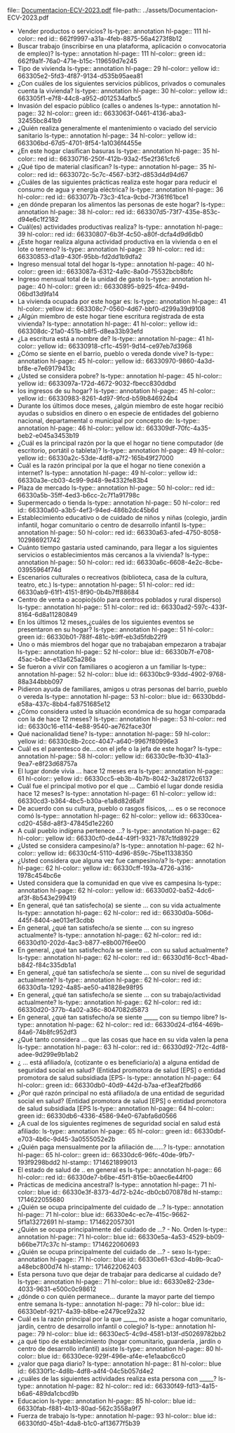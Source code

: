 file:: [Documentacion-ECV-2023.pdf](../assets/Documentacion-ECV-2023.pdf)
file-path:: ../assets/Documentacion-ECV-2023.pdf

- Vender productos o servicios?
  ls-type:: annotation
  hl-page:: 111
  hl-color:: red
  id:: 662f9997-a31a-4feb-8875-56a4273f8b12
- Buscar trabajo (inscribirse en una plataforma, aplicación o convocatoria de empleo)?
  ls-type:: annotation
  hl-page:: 111
  hl-color:: green
  id:: 662f9a1f-76a0-471e-b15c-119659d7e245
- Tipo de vivienda
  ls-type:: annotation
  hl-page:: 29
  hl-color:: yellow
  id:: 663305e2-5fd3-4f87-9134-d535b95aea81
- ¿Con cuáles de los siguientes servicios públicos, privados o comunales cuenta la vivienda?
  ls-type:: annotation
  hl-page:: 30
  hl-color:: yellow
  id:: 663305f1-e7f8-44c8-a952-d012534afbc5
- Invasión del espacio público (calles o andenes
  ls-type:: annotation
  hl-page:: 32
  hl-color:: green
  id:: 6633063f-0461-4136-aba3-32455bc841b9
- ¿Quién realiza generalmente el mantenimiento o vaciado del servicio sanitario
  ls-type:: annotation
  hl-page:: 34
  hl-color:: yellow
  id:: 663306bd-67d5-4701-8f54-1a1036f4455e
- ¿En este hogar clasiﬁcan basuras
  ls-type:: annotation
  hl-page:: 35
  hl-color:: red
  id:: 66330716-250f-412b-93a2-f5e2f361cfc6
- ¿Qué tipo de material clasiﬁcan?
  ls-type:: annotation
  hl-page:: 35
  hl-color:: red
  id:: 6633072c-5c7c-4567-b3f2-d853d4d94d67
- ¿Cuáles de las siguientes prácticas realiza este hogar para reducir el consumo de agua y energía eléctrica?
  ls-type:: annotation
  hl-page:: 36
  hl-color:: red
  id:: 6633077b-73c3-41ca-9cbd-7f361f61bce1
- ¿en dónde preparan los alimentos las personas de este hogar?
  ls-type:: annotation
  hl-page:: 38
  hl-color:: red
  id:: 663307d5-73f7-435e-853c-d94e6c1f2182
- Cuál(es) actividades productivas realiza?
  ls-type:: annotation
  hl-page:: 39
  hl-color:: red
  id:: 66330807-6b3f-4c50-a80f-dcfa4d9d6db0
- ¿Este hogar realiza alguna actividad productiva en la vivienda o en el lote o terreno?
  ls-type:: annotation
  hl-page:: 39
  hl-color:: red
  id:: 66330853-d1a9-430f-95bb-fd2dd1b9dfa2
- Ingreso mensual total del hogar
  ls-type:: annotation
  hl-page:: 40
  hl-color:: green
  id:: 6633087a-6312-4a9c-8a0d-75532bcb8bfc
- Ingreso mensual total de la unidad de gasto
  ls-type:: annotation
  hl-page:: 40
  hl-color:: green
  id:: 66330895-b925-4fca-949d-06bd13d9fa14
- La vivienda ocupada por este hogar es:
  ls-type:: annotation
  hl-page:: 41
  hl-color:: yellow
  id:: 663308c7-0560-4d67-bbf0-d299a39d9108
- ¿Algún miembro de este hogar tiene escritura registrada de esta vivienda?
  ls-type:: annotation
  hl-page:: 41
  hl-color:: yellow
  id:: 663308dc-21a0-451b-b8f5-d8ea33b93efd
- ¿La escritura está a nombre de?
  ls-type:: annotation
  hl-page:: 41
  hl-color:: yellow
  id:: 66330918-cf1c-4591-9d14-ce97eb7d3968
- ¿Cómo se siente en el barrio, pueblo o vereda donde vive?
  ls-type:: annotation
  hl-page:: 45
  hl-color:: yellow
  id:: 66330970-9860-4a3d-bf8e-e7e69179413c
- ¿Usted se considera pobre?
  ls-type:: annotation
  hl-page:: 45
  hl-color:: yellow
  id:: 6633097a-172d-4672-9032-fbecc830ddbd
- los ingresos de su hogar?
  ls-type:: annotation
  hl-page:: 45
  hl-color:: yellow
  id:: 66330983-8261-4d97-9fcd-b59b846924b4
- Durante los últimos doce meses, ¿algún miembro de este hogar recibió ayudas o subsidios en dinero o en especie de entidades del gobierno nacional, departamental o municipal por concepto de:
  ls-type:: annotation
  hl-page:: 46
  hl-color:: yellow
  id:: 663309df-70fc-4a35-beb2-e045a3453b19
- ¿Cuál es la principal razón por la que el hogar no tiene computador (de escritorio, portátil o tableta)?
  ls-type:: annotation
  hl-page:: 49
  hl-color:: yellow
  id:: 66330a2c-53de-4df8-a7f2-165b49f27000
- Cuál es la razón principal por la que el hogar no tiene conexión a internet?
  ls-type:: annotation
  hl-page:: 49
  hl-color:: yellow
  id:: 66330a3e-cb03-4c99-9d48-9e4332fe83b4
- Plaza de mercado
  ls-type:: annotation
  hl-page:: 50
  hl-color:: red
  id:: 66330a5b-35ff-4ed3-b6cc-2c7f1a91798c
- Supermercado o tienda
  ls-type:: annotation
  hl-page:: 50
  hl-color:: red
  id:: 66330a60-a3b5-4ef3-94ed-486b2dc45b6d
- Establecimiento educativo o de cuidado de niños y niñas (colegio, jardín infantil, hogar comunitario o centro de desarrollo infantil
  ls-type:: annotation
  hl-page:: 50
  hl-color:: red
  id:: 66330a63-afed-4750-8058-102986921742
- Cuánto tiempo gastaria usted caminando, para llegar a los siguientes servicios o establecimientos más cercanos a la vivienda?
  ls-type:: annotation
  hl-page:: 50
  hl-color:: red
  id:: 66330a6c-6608-4e2c-8cbe-03955964f74d
- Escenarios culturales o recreativos (biblioteca, casa de la cultura, teatro, etc.)
  ls-type:: annotation
  hl-page:: 51
  hl-color:: red
  id:: 66330ab9-61f1-4151-8f90-0b4b7ff88684
- Centro de venta o acopio(sólo para centros poblados y rural disperso)
  ls-type:: annotation
  hl-page:: 51
  hl-color:: red
  id:: 66330ad2-597c-433f-8164-6d8a11280849
- En los últimos 12 meses,¿cuáles de los siguientes eventos se presentaron en su hogar?
  ls-type:: annotation
  hl-page:: 51
  hl-color:: green
  id:: 66330b01-788f-481c-b9ff-eb3d5fdb22f9
- Uno o más miembros del hogar que no trabajaban empezaron a trabajar
  ls-type:: annotation
  hl-page:: 52
  hl-color:: blue
  id:: 66330b7f-e708-45ac-b4be-e13a625a286a
- Se fueron a vivir con familiares o acogieron a un familiar
  ls-type:: annotation
  hl-page:: 52
  hl-color:: blue
  id:: 66330bc9-93dd-4902-9768-88a344bbb097
- Pidieron ayuda de familiares, amigos u otras personas del barrio, pueblo o vereda
  ls-type:: annotation
  hl-page:: 53
  hl-color:: blue
  id:: 66330bdd-e58a-437c-8bb4-fa8751685e12
- ¿Cómo considera usted la situación económica de su hogar comparada con la de hace 12 meses?
  ls-type:: annotation
  hl-page:: 53
  hl-color:: red
  id:: 66330c16-e114-4e88-9540-ae762face30f
- Qué nacionalidad tiene?
  ls-type:: annotation
  hl-page:: 59
  hl-color:: yellow
  id:: 66330c8b-2ccc-4047-a640-9967f80996e3
- Cuál es el parentesco de....con el jefe o la jefa de este hogar?
  ls-type:: annotation
  hl-page:: 58
  hl-color:: yellow
  id:: 66330c9e-fb30-41a3-9ea7-e8f23d68757a
- El lugar donde vivía ... hace 12 meses era
  ls-type:: annotation
  hl-page:: 61
  hl-color:: yellow
  id:: 66330cc5-eb3b-4b7b-8042-3a28172c6137
- Cuál fue el principal motivo por el que ... Cambió el lugar donde residia hace 12 meses?
  ls-type:: annotation
  hl-page:: 61
  hl-color:: yellow
  id:: 66330cd3-b364-4bc5-b30a-e1a8d82d6a1f
- De acuerdo con su cultura, pueblo o rasgos físicos, ... es o se reconoce comó
  ls-type:: annotation
  hl-page:: 62
  hl-color:: yellow
  id:: 66330cea-cd20-458d-a8f3-47845d1e2260
- A cuál pueblo indígena pertenece ...?
  ls-type:: annotation
  hl-page:: 62
  hl-color:: yellow
  id:: 66330cf0-de44-49f1-9321-787c1fd89229
- ¿Usted se considera campesino/a?
  ls-type:: annotation
  hl-page:: 62
  hl-color:: yellow
  id:: 66330cf4-5110-4d96-859c-75be11338350
- ¿Usted considera que alguna vez fue campesino/a?
  ls-type:: annotation
  hl-page:: 62
  hl-color:: yellow
  id:: 66330cff-193a-4726-a316-1978c454bc6e
- Usted considera que la comunidad en que vive es campesina
  ls-type:: annotation
  hl-page:: 62
  hl-color:: yellow
  id:: 66330d02-ba52-4dc6-af3f-8b543e299419
- En general, qué tan satisfecho(a) se siente ... con su vida actualmente
  ls-type:: annotation
  hl-page:: 62
  hl-color:: red
  id:: 66330d0a-506d-445f-8404-ae013ef3cdbb
- En general, ¿qué tan satisfecho/a se siente ... con su ingreso actualmente?
  ls-type:: annotation
  hl-page:: 62
  hl-color:: red
  id:: 66330d10-202d-4ac3-b877-e8b007f6ee00
- En general, ¿qué tan satisfecho/a se siente ... con su salud actualmente?
  ls-type:: annotation
  hl-page:: 62
  hl-color:: red
  id:: 66330d16-8cc1-4bad-b842-f84c335db1a1
- En general, ¿qué tan satisfecho/a se siente ... con su nivel de seguridad actualmente?
  ls-type:: annotation
  hl-page:: 62
  hl-color:: red
  id:: 66330d1a-1292-4a85-ae50-a41828e98f95
- En general, ¿qué tan satisfecho/a se siente ... con su trabajo/actividad actualmente?
  ls-type:: annotation
  hl-page:: 62
  hl-color:: red
  id:: 66330d20-377b-4a02-a36c-8047082d5873
- En general, ¿qué tan satisfecho/a se siente _____ con su tiempo libre?
  ls-type:: annotation
  hl-page:: 62
  hl-color:: red
  id:: 66330d24-d164-469b-84a6-74b8fc952df3
- ¿Qué tanto considera ... que las cosas que hace en su vida valen la pena
  ls-type:: annotation
  hl-page:: 63
  hl-color:: red
  id:: 66330d92-7f2c-4df8-adee-9d299e9b1ab2
- ¿ ... está aﬁliado/a, (cotizante o es beneﬁciario/a) a alguna entidad de seguridad social en salud? (Entidad promotora de salud [EPS] o entidad promotora de salud subsidiada [EPS-
  ls-type:: annotation
  hl-page:: 64
  hl-color:: green
  id:: 66330db0-40d9-442d-b7aa-ef3eaf2fbd66
- ¿Por qué razón principal no está aﬁliado/a de una entidad de seguridad social en salud? (Entidad promotora de salud [EPS] o entidad promotora de salud subsidiada [EPS
  ls-type:: annotation
  hl-page:: 64
  hl-color:: green
  id:: 66330db6-4336-4586-94e0-67abfa6d0566
- ¿A cual de los siguientes regímenes de seguridad social en salud está aﬁliado:
  ls-type:: annotation
  hl-page:: 65
  hl-color:: green
  id:: 66330dbf-e703-4b6c-9d45-3a0555052e2b
- ¿Quién paga mensualmente por la aﬁliación de......?
  ls-type:: annotation
  hl-page:: 65
  hl-color:: green
  id:: 66330dc6-96fc-40de-9fb7-193f9298bdd2
  hl-stamp:: 1714621899013
- El estado de salud de .. en general es
  ls-type:: annotation
  hl-page:: 66
  hl-color:: red
  id:: 66330de7-b6be-45f1-815e-b0aec6e44f00
- Prácticas de medicina ancestral? 
  ls-type:: annotation
  hl-page:: 71
  hl-color:: blue
  id:: 66330e3f-8373-4d72-b24c-db0cb070878d
  hl-stamp:: 1714622055680
- ¿Quién se ocupa principalmente del cuidado de ...?
  ls-type:: annotation
  hl-page:: 71
  hl-color:: blue
  id:: 66330e4c-ec7e-415c-9662-5f1a13272691
  hl-stamp:: 1714622057301
- ¿Quién se ocupa principalmente del cuidado de ...? - No. Orden
  ls-type:: annotation
  hl-page:: 71
  hl-color:: blue
  id:: 66330e5a-4a53-4529-bb09-b66be717c37c
  hl-stamp:: 1714622060693
- ¿Quién se ocupa principalmente del cuidado de ...? - sexo
  ls-type:: annotation
  hl-page:: 71
  hl-color:: blue
  id:: 66330e61-63cd-4b9b-9ca0-a48ebc800d74
  hl-stamp:: 1714622062403
- Esta persona tuvo que dejar de trabajar para dedicarse al cuidado de?
  ls-type:: annotation
  hl-page:: 71
  hl-color:: blue
  id:: 66330e82-23de-4033-9631-e500c0c98612
- ¿dónde o con quién permanece… durante la mayor parte del tiempo entre semana
  ls-type:: annotation
  hl-page:: 79
  hl-color:: blue
  id:: 66330ebf-9217-4a39-b8be-e2479ce92a32
- Cuál es la razón principal por la que _____ no asiste a hogar comunitario, jardín, centro de desarrollo infantil o colegio?
  ls-type:: annotation
  hl-page:: 79
  hl-color:: blue
  id:: 66330ec5-4c9d-4581-b13f-d50269782bb2
- ¿a qué tipo de establecimiento (hogar comunitario, guardería , jardín o centro de desarrollo infantil) asiste
  ls-type:: annotation
  hl-page:: 80
  hl-color:: blue
  id:: 66330ece-929f-496e-af4e-e1e1aabc6cc0
- ¿valor que paga diario?
  ls-type:: annotation
  hl-page:: 81
  hl-color:: blue
  id:: 66330f1c-4d8b-4df8-a4f4-04c5b057d4e2
- ¿cuáles de las siguientes actividades realiza esta persona con _____?
  ls-type:: annotation
  hl-page:: 82
  hl-color:: red
  id:: 66330f49-fd13-4a15-b6a6-489da1cbcd9b
- Educacion
  ls-type:: annotation
  hl-page:: 85
  hl-color:: blue
  id:: 66330fab-f881-4b13-80ad-562c3558a9f7
- Fuerza de trabajo
  ls-type:: annotation
  hl-page:: 93
  hl-color:: blue
  id:: 66330fd0-45b1-4da8-b1c0-af13677f5b39
